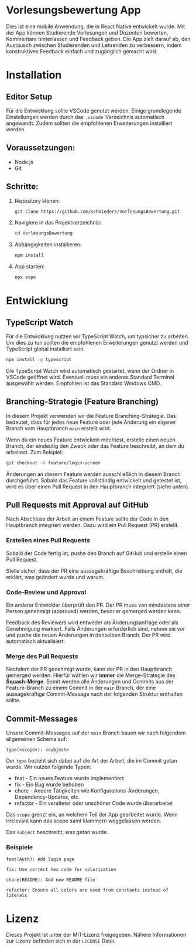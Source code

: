 # Vorlesungsbewertung App

Dies ist eine mobile Anwendung, die in React Native entwickelt wurde. Mit der App können Studierende Vorlesungen und Dozenten bewerten, Kommentare hinterlassen und Feedback geben. Die App zielt darauf ab, den Austausch zwischen Studierenden und Lehrenden zu verbessern, indem konstruktives Feedback einfach und zugänglich gemacht wird.

# Installation

## Editor Setup

Für die Entwicklung sollte VSCode genutzt werden. Einige grundlegende Einstellungen werden durch das `.vscode`-Verzeichnis automatisch angewandt. Zudem sollten die empfohlenen Erweiterungen installiert werden.

## Voraussetzungen:

-   Node.js
-   Git

## Schritte:

1. Repository klonen:
    ```bash
    git clone https://github.com/schmieders/VorlesungsBewertung.git
    ```
2. Navigiere in das Projektverzeichnis:
    ```bash
    cd VorlesungsBewertung
    ```
3. Abhängigkeiten installieren:

    ```bash
    npm install
    ```

4. App starten:
    ```bash
    npx expo
    ```

# Entwicklung

## TypeScript Watch

Für die Entwicklung nutzen wir TypeScript Watch, um typsicher zu arbeiten. Um dies zu tun sollten die empfohlenen Erweiterungen genutzt werden und TypeScript global installiert sein.

```bash
npm install -g typescript
```

Die TypeScript Watch wird automatisch gestartet, wenn der Ordner in VSCode geöffnet wird. Eventuell muss ein anderes Standard Terminal ausgewählt werden. Empfohlen ist das Standard Windows CMD.

## Branching-Strategie (Feature Branching)

In diesem Projekt verwenden wir die Feature Branching-Strategie. Das bedeutet, dass für jedes neue Feature oder jede Änderung ein eigener Branch vom Hauptbranch `main` erstellt wird.

Wenn du ein neues Feature entwickeln möchtest, erstelle einen neuen Branch, der eindeutig den Zweck oder das Feature beschreibt, an dem du arbeitest. Zum Beispiel:

```bash
git checkout -b feature/login-screen
```

Änderungen an diesem Feature werden ausschließlich in diesem Branch durchgeführt.
Sobald das Feature vollständig entwickelt und getestet ist, wird es über einen Pull Request in den Hauptbranch integriert (siehe unten).

## Pull Requests mit Approval auf GitHub

Nach Abschluss der Arbeit an einem Feature sollte der Code in den Hauptbranch integriert werden. Dazu wird ein Pull Request (PR) erstellt.

### Erstellen eines Pull Requests

Sobald der Code fertig ist, pushe den Branch auf GitHub und erstelle einen Pull Request.

Stelle sicher, dass der PR eine aussagekräftige Beschreibung enthält, die erklärt, was geändert wurde und warum.

### Code-Review und Approval

Ein anderer Entwickler überprüft den PR. Der PR muss von mindestens einer Person genehmigt (approved) werden, bevor er gemerged werden kann.

Feedback des Reviewers wird entweder als Änderungsanfrage oder als Genehmigung markiert.
Falls Änderungen erforderlich sind, nehme sie vor und pushe die neuen Änderungen in denselben Branch. Der PR wird automatisch aktualisiert.

### Merge des Pull Requests

Nachdem der PR genehmigt wurde, kann der PR in den Hauptbranch gemerged werden. Hierfür wählen wir **immer** die Merge-Strategie des **Squash-Merge**. Somit werden alle Änderungen und Commits aus der Feature-Branch zu einem Commit in der `main` Branch, der eine aussagekräftige Commit-Message nach der folgenden Struktur enthalten sollte.

## Commit-Messages

Unsere Commit-Messages auf der `main` Branch bauen wir nach folgendem allgemeinen Schema auf:

```
type(<scope>): <subject>
```

Der `type` bezieht sich dabei auf die Art der Arbeit, die im Commit getan wurde. Wir nutzen folgende Typen:

-   feat - Ein neues Feature wurde implementiert
-   fix - Ein Bug wurde behoben
-   chore - Andere Tätigkeiten wie Konfigurations-Änderungen, Dependency-Updates, etc.
-   refactor - Ein veralteter oder unschöner Code wurde überarbeitet

Das `scope` grenzt ein, an welchem Teil der App gearbeitet wurde. Wenn irrelevant kann das scope samt klammern weggelassen werden.

Das `subject` beschreibt, was getan wurde.

### Beispiele

```
feat(Auth): Add login page
```

```
fix: Use correct hex code for colorization
```

```
chore(README): Add new README file
```

```
refactor: Ensure all colors are used from constants instead of literals
```

# Lizenz

Dieses Projekt ist unter der MIT-Lizenz freigegeben. Nähere Informationen zur Lizenz befinden sich in der `LICENSE` Datei.
